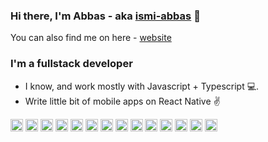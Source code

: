 ### Hi there, I'm Abbas - aka [ismi-abbas][twitter] 👋

You can also find me on here - [website][portfolio]

### I'm a fullstack developer

- I know, and work mostly with Javascript + Typescript 💻.
- Write little bit of mobile apps on React Native ✌️ 

<div>
	<img height="20" src="https://user-images.githubusercontent.com/25181517/117447155-6a868a00-af3d-11eb-9cfe-245df15c9f3f.png" alt="JavaScript" title="JavaScript" />
	<img height="20" src="https://user-images.githubusercontent.com/25181517/183890598-19a0ac2d-e88a-2005-a8df-1ee36782fde1.png" alt="TypeScript" title="TypeScript" />
	<img height="20" src="https://user-images.githubusercontent.com/25181517/183568594-85e280a7-0d7e-4d1a-9028-c8c2209e073c.png" alt="Node.js" title="Node.js" />
	<img height="20" src="https://user-images.githubusercontent.com/25181517/183859966-a3462d8d-1bc7-4880-b353-e2cbed900ed6.png" alt="Express" title="Express" />
  <img height="20" src="https://user-images.githubusercontent.com/25181517/192107858-fe19f043-c502-2009-8c47-476fc89718ad.png" alt="REST" title="REST" />
	<img height="20" src="https://user-images.githubusercontent.com/25181517/186711335-a3729606-5a78-4496-9a36-06efcc74f800.png" alt="Swagger" title="Swagger" />
	<img height="20" src="https://user-images.githubusercontent.com/25181517/182884177-d48a8579-2cd0-447a-b9a6-ffc7cb02560e.png" alt="mongoDB" title="mongoDB" />
	<img height="20" src="https://user-images.githubusercontent.com/25181517/186884153-99edc188-e4aa-4c84-91b0-e2df260ebc33.png" alt="Ubuntu" title="Ubuntu" />
	<img height="20" src="https://user-images.githubusercontent.com/25181517/192108372-f71d70ac-7ae6-4c0d-8395-51d8870c2ef0.png" alt="git"/>
	<img height="20" src="https://user-images.githubusercontent.com/25181517/192108889-232b3431-a585-4b36-a62d-9078bd3641d9.png" alt="git"/>
	<img height="20" src="https://user-images.githubusercontent.com/25181517/192109061-e138ca71-337c-2019-8d42-4792fdaa7128.png"/>
<img height="20" src="https://user-images.githubusercontent.com/25181517/183890595-779a7e64-3f43-4634-bad2-eceef4e80268.png"/>
<img height="20" src="https://github.com/marwin1991/profile-technology-icons/assets/136815194/5f8c622c-c217-4649-b0a9-7e0ee24bd704"/>

<img height="20" src="https://user-images.githubusercontent.com/25181517/121405754-b4f48f80-c95d-11eb-8893-fc325bde617f.png" />

</div>
<!--
[![Stats](https://github-readme-stats.vercel.app/api?username=ismi-abbas&theme=tokyonight&count_private=true&show_icons=true)](https://github.com/ismi-abbas?tab=repositories)
[![Top Langs](https://github-readme-stats.vercel.app/api/top-langs/?username=ismi-abbas&langs_count=6&layout=donut&theme=tokyonight&hide=css,html,asl,lua,shell,astro)](https://github.com/ismi-abbas?tab=repositories)
-->

[twitter]: https://twitter.com/ismiabbas_
[portfolio]: https://ismi-abbas-site.vercel.app/

